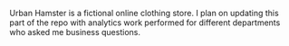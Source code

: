 Urban Hamster is a fictional online clothing store. I plan on updating this part of the repo with analytics work performed for different departments who asked me business questions.
